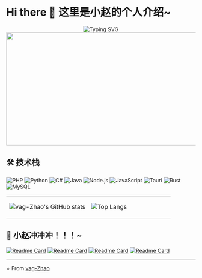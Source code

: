 # Hi there 👋 这里是小赵的个人介绍~

<div align="center">
  <img src="https://readme-typing-svg.herokuapp.com?font=Fira+Code&pause=1000&color=F75C7E&center=true&vCenter=true&width=435&lines=Hello+World!+%F0%9F%91%8B;I'm+%E5%B0%8F%E8%B5%B5+(vag-Zhao);Full+Stack+Developer+%F0%9F%9A%80;Always+learning+new+things+%F0%9F%93%9A" alt="Typing SVG" />
</div>

<div align="center">
  <img src="https://media.giphy.com/media/dWesBcTLavkZuG35MI/giphy.gif" width="600" height="300"/>
</div>


## 🛠️ 技术栈
![PHP](https://img.shields.io/badge/-PHP-777BB4?style=flat-square&logo=PHP&logoColor=white)
![Python](https://img.shields.io/badge/-Python-3776AB?style=flat-square&logo=Python&logoColor=white)
![C#](https://img.shields.io/badge/-C%23-239120?style=flat-square&logo=C-Sharp&logoColor=white)
![Java](https://img.shields.io/badge/-Java-007396?style=flat-square&logo=Java&logoColor=white)
![Node.js](https://img.shields.io/badge/-Node.js-339933?style=flat-square&logo=Node.js&logoColor=white)
![JavaScript](https://img.shields.io/badge/-JavaScript-F7DF1E?style=flat-square&logo=JavaScript&logoColor=black)
![Tauri](https://img.shields.io/badge/-Tauri-FFC131?style=flat-square&logo=Tauri&logoColor=white)
![Rust](https://img.shields.io/badge/-Rust-000000?style=flat-square&logo=Rust&logoColor=white)
![MySQL](https://img.shields.io/badge/-MySQL-4479A1?style=flat-square&logo=MySQL&logoColor=white)

<table border="0" cellspacing="0" cellpadding="0">
<tr>
<td width="50%" style="border: none;">

![vag-Zhao's GitHub stats](https://github-readme-stats.vercel.app/api?username=vag-Zhao&theme=radical&show_icons=true&count_private=true)

</td>
<td width="50%" style="border: none;">

![Top Langs](https://github-readme-stats.vercel.app/api/top-langs/?username=vag-Zhao&layout=compact&theme=radical)

</td>
</tr>
</table>

## 🚀 小赵冲冲冲！！！~
[![Readme Card](https://github-readme-stats.vercel.app/api/pin/?username=vag-Zhao&repo=WechatSender_Auto)](https://github.com/vag-Zhao/WechatSender_Auto)
[![Readme Card](https://github-readme-stats.vercel.app/api/pin/?username=vag-Zhao&repo=DeepSeek-based-Excel-Translator)](https://github.com/vag-Zhao/DeepSeek-based-Excel-Translator)
[![Readme Card](https://github-readme-stats.vercel.app/api/pin/?username=vag-Zhao&repo=Quark-AutoSave&description_lines_count=2)](https://github.com/vag-Zhao/Quark-AutoSave)
[![Readme Card](https://github-readme-stats.vercel.app/api/pin/?username=vag-Zhao&repo=campus_delivery&description_lines_count=2)](https://github.com/vag-Zhao/campus_delivery)

---
⭐️ From [vag-Zhao](https://github.com/vag-Zhao)
